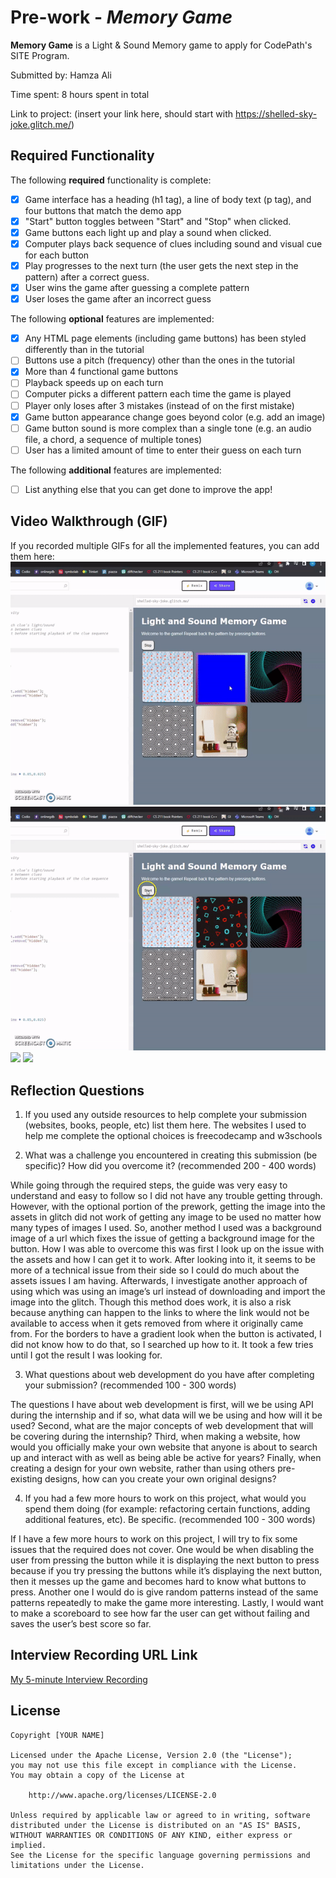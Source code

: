 # Pre-work - *Memory Game*

**Memory Game** is a Light & Sound Memory game to apply for CodePath's SITE Program. 

Submitted by: Hamza Ali

Time spent: 8 hours spent in total

Link to project: (insert your link here, should start with https://shelled-sky-joke.glitch.me/)

## Required Functionality

The following **required** functionality is complete:

* [X] Game interface has a heading (h1 tag), a line of body text (p tag), and four buttons that match the demo app
* [X] "Start" button toggles between "Start" and "Stop" when clicked. 
* [X] Game buttons each light up and play a sound when clicked. 
* [X] Computer plays back sequence of clues including sound and visual cue for each button
* [X] Play progresses to the next turn (the user gets the next step in the pattern) after a correct guess. 
* [X] User wins the game after guessing a complete pattern
* [X] User loses the game after an incorrect guess

The following **optional** features are implemented:

* [X] Any HTML page elements (including game buttons) has been styled differently than in the tutorial
* [ ] Buttons use a pitch (frequency) other than the ones in the tutorial
* [X] More than 4 functional game buttons
* [ ] Playback speeds up on each turn
* [ ] Computer picks a different pattern each time the game is played
* [ ] Player only loses after 3 mistakes (instead of on the first mistake)
* [X] Game button appearance change goes beyond color (e.g. add an image)
* [ ] Game button sound is more complex than a single tone (e.g. an audio file, a chord, a sequence of multiple tones)
* [ ] User has a limited amount of time to enter their guess on each turn

The following **additional** features are implemented:

- [ ] List anything else that you can get done to improve the app!

## Video Walkthrough (GIF)

If you recorded multiple GIFs for all the implemented features, you can add them here:
![](WinningGame.gif)
![](LosingGame.gif)
![](gif3-link-here)
![](gif4-link-here)

## Reflection Questions
1. If you used any outside resources to help complete your submission (websites, books, people, etc) list them here. 
The websites I used to help me complete the optional choices is freecodecamp and w3schools

2. What was a challenge you encountered in creating this submission (be specific)? How did you overcome it? (recommended 200 - 400 words) 

While going through the required steps, the guide was very easy to understand and easy to follow so I did not have any trouble getting through. However, with the optional portion of the prework, getting the image into the assets in glitch did not work of getting any image to be used no matter how many types of images I used. So, another method I used was a background image of a url which fixes the issue of getting a background image for the button. How I was able to overcome this was first I look up on the issue with the assets and how I can get it to work. After looking into it, it seems to be more of a technical issue from their side so I could do much about the assets issues I am having. Afterwards, I investigate another approach of using which was using an image’s url instead of downloading and import the image into the glitch. Though this method does work, it is also a risk because anything can happen to the links to where the link would not be available to access when it gets removed from where it originally came from. For the borders to have a gradient look when the button is activated, I did not know how to do that, so I searched up how to it. It took a few tries until I got the result I was looking for.

3. What questions about web development do you have after completing your submission? (recommended 100 - 300 words) 

The questions I have about web development is first, will we be using API during the internship and if so, what data will we be using and how will it be used? Second, what are the major concepts of web development that will be covering during the internship? Third, when making a website, how would you officially make your own website that anyone is about to search up and interact with as well as being able be active for years? Finally, when creating a design for your own website, rather than using others pre-existing designs, how can you create your own original designs?

4. If you had a few more hours to work on this project, what would you spend them doing (for example: refactoring certain functions, adding additional features, etc). Be specific. (recommended 100 - 300 words) 

If I have a few more hours to work on this project, I will try to fix some issues that the required does not cover. One would be when disabling the user from pressing the button while it is displaying the next button to press because if you try pressing the buttons while it’s displaying the next button, then it messes up the game and becomes hard to know what buttons to press. Another one I would do is give random patterns instead of the same patterns repeatedly to make the game more interesting. Lastly, I would want to make a scoreboard to see how far the user can get without failing and saves the user’s best score so far.



## Interview Recording URL Link

[My 5-minute Interview Recording](your-link-here)


## License

    Copyright [YOUR NAME]

    Licensed under the Apache License, Version 2.0 (the "License");
    you may not use this file except in compliance with the License.
    You may obtain a copy of the License at

        http://www.apache.org/licenses/LICENSE-2.0

    Unless required by applicable law or agreed to in writing, software
    distributed under the License is distributed on an "AS IS" BASIS,
    WITHOUT WARRANTIES OR CONDITIONS OF ANY KIND, either express or implied.
    See the License for the specific language governing permissions and
    limitations under the License.
